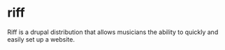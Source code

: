 riff
====

Riff is a drupal distribution that allows musicians the ability to quickly and easily set up a website.